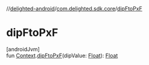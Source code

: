 //[delighted-android](../../index.md)/[com.delighted.sdk.core](index.md)/[dipFtoPxF](dip-fto-px-f.md)

# dipFtoPxF

[androidJvm]\
fun [Context](https://developer.android.com/reference/kotlin/android/content/Context.html).[dipFtoPxF](dip-fto-px-f.md)(dipValue: [Float](https://kotlinlang.org/api/latest/jvm/stdlib/kotlin/-float/index.html)): [Float](https://kotlinlang.org/api/latest/jvm/stdlib/kotlin/-float/index.html)
